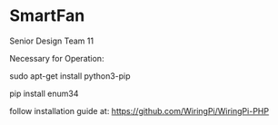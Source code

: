 # SmartFan
Senior Design Team 11

Necessary for Operation:

sudo apt-get install python3-pip

pip install enum34

follow installation guide at: https://github.com/WiringPi/WiringPi-PHP
